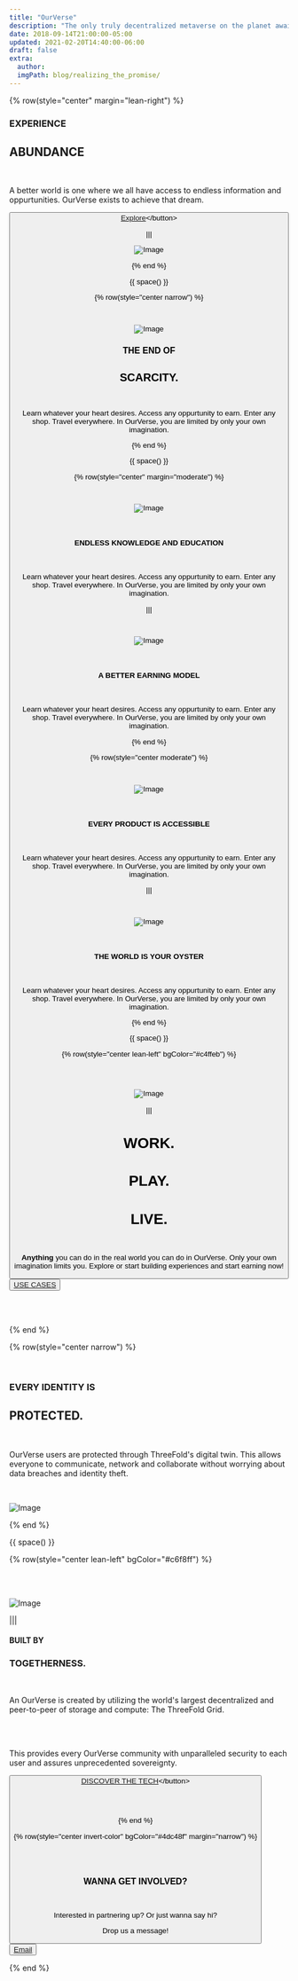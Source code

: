 ```yaml
---
title: "OurVerse"
description: "The only truly decentralized metaverse on the planet awaits you."
date: 2018-09-14T21:00:00-05:00
updated: 2021-02-20T14:40:00-06:00
draft: false
extra:
  author:
  imgPath: blog/realizing_the_promise/
---
```


<!-- section 1 (header) -->

{% row(style="center" margin="lean-right") %}

### EXPERIENCE

## ABUNDANCE

<br>

A better world is one where we all have access to endless information and oppurtunities. OurVerse exists to achieve that dream.

<button>[Explore]("https://ourverse.tf/use-cases/")</button>

|||

![Image](OWAsset-15.png#large)

{% end %}

{{ space() }}

{% row(style="center narrow") %}

<br>

![Image](OWAsset-16.png#auto)

### THE END OF

## SCARCITY.

<br>

Learn whatever your heart desires. Access any oppurtunity to earn. Enter any shop. Travel everywhere. In OurVerse, you are limited by only your own imagination.

{% end %}

{{ space() }}

{% row(style="center" margin="moderate") %}

<br>

![Image](OWAsset-17.png)

<br>

#### ENDLESS KNOWLEDGE AND EDUCATION

<br>

Learn whatever your heart desires. Access any oppurtunity to earn. Enter any shop. Travel everywhere. In OurVerse, you are limited by only your own imagination.

|||

<br>

![Image](OWAsset-18.png)

<br>

#### A BETTER EARNING MODEL

<br>

Learn whatever your heart desires. Access any oppurtunity to earn. Enter any shop. Travel everywhere. In OurVerse, you are limited by only your own imagination.

{% end %}

{% row(style="center moderate") %}

<br>

![Image](OWAsset-19.png)

<br>

#### EVERY PRODUCT IS ACCESSIBLE

<br>

Learn whatever your heart desires. Access any oppurtunity to earn. Enter any shop. Travel everywhere. In OurVerse, you are limited by only your own imagination.

|||

<br>

![Image](OWAsset-20.png)

<br>

#### THE WORLD IS YOUR OYSTER

<br>

Learn whatever your heart desires. Access any oppurtunity to earn. Enter any shop. Travel everywhere. In OurVerse, you are limited by only your own imagination.

{% end %}

{{ space() }}


{% row(style="center lean-left" bgColor="#c4ffeb") %}

<br>
<br>

![Image](OWAsset-21.png)

|||

# WORK.

# PLAY.

# **LIVE.**

<br/>

**Anything** you can do in the real world you can do in OurVerse. Only your own imagination limits you. Explore or start building experiences and start earning now!

<button>[USE CASES](/use-cases)</button>

<br>
<br>

{% end %}

{% row(style="center narrow") %}

<br>

### EVERY IDENTITY IS

## PROTECTED.

<br>

OurVerse users are protected through ThreeFold's digital twin. This allows everyone to communicate, network and collaborate without worrying about data breaches and identity theft.

<br>

![Image](OWAsset-22.png)

{% end %}

{{ space() }}

{% row(style="center lean-left" bgColor="#c6f8ff") %}

<br>
<br>

![Image](OWAsset-23.png)

|||

#### BUILT BY

### TOGETHERNESS.

<br>

An OurVerse is created by utilizing the world's largest decentralized and peer-to-peer of storage and compute: The ThreeFold Grid.

<br>
<br>

This provides every OurVerse community with unparalleled security to each user and assures unprecedented sovereignty.

<button>[DISCOVER THE TECH]("https://threefold.io/")</button>

<br>
<br>

{% end %}

{% row(style="center invert-color" bgColor="#4dc48f" margin="narrow") %}

<br>
<br>

### WANNA GET **INVOLVED?**

<br/>

Interested in partnering up? Or just wanna say hi?

Drop us a message!

<button>[Email](mailto:info@ourverse.tf)</button>

{% end %}
